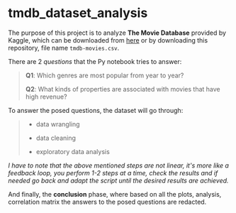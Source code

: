 # tmdb_dataset_analysis

The purpose of this project is to analyze **The Movie Database** provided by Kaggle, which can be downloaded from [here](https://d17h27t6h515a5.cloudfront.net/topher/2017/October/59dd1c4c_tmdb-movies/tmdb-movies.csv) or by downloading this repository, file name `tmdb-movies.csv`.

There are 2 *questions* that the Py notebook tries to answer:
> **Q1**: Which genres are most popular from year to year?
> 
> **Q2**: What kinds of properties are associated with movies that have high revenue?

To answer the posed questions, the dataset will go through:
> - data wrangling
>
> - data cleaning
>
> - exploratory data analysis

*I have to note that the above mentioned steps are not linear, it's more like a feedback loop, you perform 1-2 steps at a time, check the results and if needed go back and adapt the script until the desired results are achieved.*

And finally, the **conclusion** phase, where based on all the plots, analysis, correlation matrix the answers to the posed questions are redacted.

